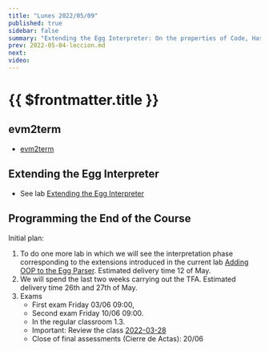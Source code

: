 ```yaml
---
title: "Lunes 2022/05/09"
published: true
sidebar: false
summary: "Extending the Egg Interpreter: On the properties of Code, Hashes, Objects, RegExps"
prev: 2022-05-04-leccion.md
next:
video: 
---
```


# {{ $frontmatter.title }}

## evm2term

* [evm2term](https://www.npmjs.com/package/evm2term)

## Extending the Egg Interpreter

* See lab [Extending the Egg Interpreter](/practicas/extended-egg-interpreter.html) 

## Programming the End of the Course

Initial plan:

1. To do one more lab in which we will see the interpretation phase corresponding to the extensions introduced in the current lab [Adding OOP to the Egg Parser](/practicas/egg-oop-parser.html). Estimated delivery time 12 of May.
2. We will spend the last two weeks carrying out the TFA. Estimated delivery time 26th and 27th of May.
3. Exams
   * First exam Friday 03/06 09:00, 
   * Second exam Friday 10/06 09:00. 
   * In the regular classroom 1.3. 
   * Important: Review the class [2022-03-28](/clases/2022-03-28-leccion.html)
   * Close of final assessments (Cierre de Actas): 20/06

<!--
## Video

<youtube></youtube>
-->
